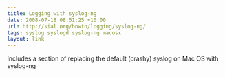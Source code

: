 ```yaml
---
title: Logging with syslog-ng
date: 2008-07-18 08:51:25 +10:00
url: http://sial.org/howto/logging/syslog-ng/
tags: syslog syslogd syslog-ng macosx
layout: link
---
```

Includes a section of replacing the default (crashy) syslog on Mac OS with syslog-ng
